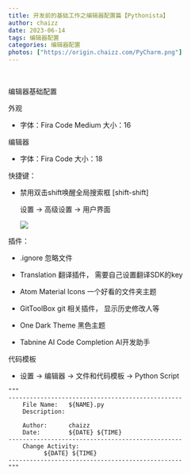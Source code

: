 ```yaml
---
title: 开发前的基础工作之编辑器配置篇【Pythonista】
author: chaizz
date: 2023-06-14
tags: 编辑器配置
categories: 编辑器配置
photos: ["https://origin.chaizz.com/PyCharm.png"]
---
```


​    

<!--more-->



编辑器基础配置

外观

- 字体：Fira Code Medium  大小：16

编辑器

- 字体：Fira Code  大小：18



快捷键：

- 禁用双击shift唤醒全局搜索框 [shift-shift] 

  设置 -> 高级设置 -> 用户界面

  ![](https://origin.chaizz.com/tc/image-20230614153241084.png)



插件：

- .ignore  忽略文件

- Translation 翻译插件， 需要自己设置翻译SDK的key 
- Atom Material Icons   一个好看的文件夹主题
- GitToolBox    git 相关插件， 显示历史修改人等
- One Dark Theme  黑色主题
- Tabnine AI Code Completion AI开发助手



代码模板

-  设置 -> 编辑器 -> 文件和代码模板 -> Python Script 

  ```
  """
  -------------------------------------------------
      File Name:   ${NAME}.py
      Description: 
          
      Author:      chaizz
      Date:        ${DATE} ${TIME}
  -------------------------------------------------
      Change Activity:
            ${DATE} ${TIME}
  -------------------------------------------------
  """
  ```

  

